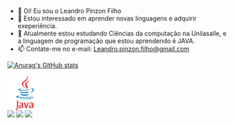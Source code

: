 - 👋 Oi! Eu sou o Leandro Pinzon Filho
- 👀 Estou interessado em aprender novas linguagens e adquirir exeperiência.
- 🌱 Atualmente estou estudando Ciências da computação na Unilasalle, e a linguagem de programação que estou aprendendo é JAVA.
- 📫 Contate-me no e-mail: Leandro.pinzon.filho@gmail.com

[![Anurag's GitHub stats](https://github-readme-stats.vercel.app/api?username=Lfijho)](https://github.com/Lfijho/github-readme-stats)
<div>
  
  
  
  <img align="center" alt="Leandro-Java" height="80" width="80" src="https://github.com/devicons/devicon/blob/master/icons/java/java-original-wordmark.svg">
 </div>         





<div>
  <a href="https://www.linkedin.com/in/leandro-pinzon-filho-784551205/" target="_blank"><img src="https://img.shields.io/badge/-LinkedIn-%230077B5?style=for-the-badge&logo=linkedin&logoColor=white" target="_blank"></a> 
   <a href = "mailto:Leandro.pinzon.filho@gmail.com"><img src="https://img.shields.io/badge/-Gmail-%23333?style=for-the-badge&logo=gmail&logoColor=white" target="_blank"></a>
  <a href="https://www.instagram.com/leandropinzonfilho/" target="_blank"><img src="https://img.shields.io/badge/-Instagram-%23E4405F?style=for-the-badge&logo=instagram&logoColor=white" target="_blank"></a>
</div>
